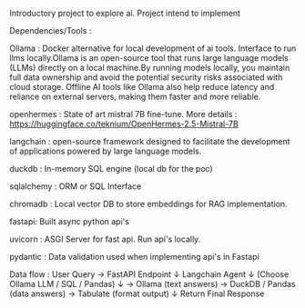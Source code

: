Introductory project to explore ai. Project intend to implement 

Dependencies/Tools : 

Ollama : Docker alternative for local development of ai tools. Interface to run llms locally.Ollama is an open-source tool that runs large language models (LLMs) directly on a local machine.By running models locally, you maintain full data ownership and avoid the potential security risks associated with cloud storage. Offline AI tools like Ollama also help reduce latency and reliance on external servers, making them faster and more reliable.

openhermes : State of art mistral 7B fine-tune.
             More details : https://huggingface.co/teknium/OpenHermes-2.5-Mistral-7B

langchain : open-source framework designed to facilitate the development of applications powered by large language models.

duckdb : In-memory SQL engine (local db for the poc)

sqlalchemy : ORM or SQL Interface

chromadb : Local vector DB to store embeddings for RAG implementation.

fastapi: Built async python api's

uvicorn : ASGI Server for fast api. Run api's locally.

pydantic : Data validation used when implementing api's in Fastapi

Data flow : 
User Query → FastAPI Endpoint
                   ↓
            Langchain Agent
                   ↓
            (Choose Ollama LLM / SQL / Pandas)
                   ↓
            → Ollama (text answers)
            → DuckDB / Pandas (data answers)
            → Tabulate (format output)
                   ↓
            Return Final Response